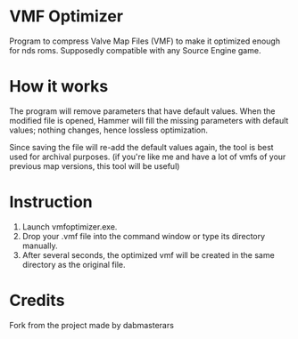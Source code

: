 # VMF Optimizer
Program to compress Valve Map Files (VMF) to make it optimized enough for nds roms. Supposedly compatible with any Source Engine game.

# How it works
The program will remove parameters that have default values. When the modified file is opened, Hammer will fill the missing parameters with default values; nothing changes, hence lossless optimization.

Since saving the file will re-add the default values again, the tool is best used for archival purposes. (if you're like me and have a lot of vmfs of your previous map versions, this tool will be useful)

# Instruction
1. Launch vmfoptimizer.exe.
2. Drop your .vmf file into the command window or type its directory manually.
3. After several seconds, the optimized vmf will be created in the same directory as the original file.

# Credits
Fork from the project made by dabmasterars
